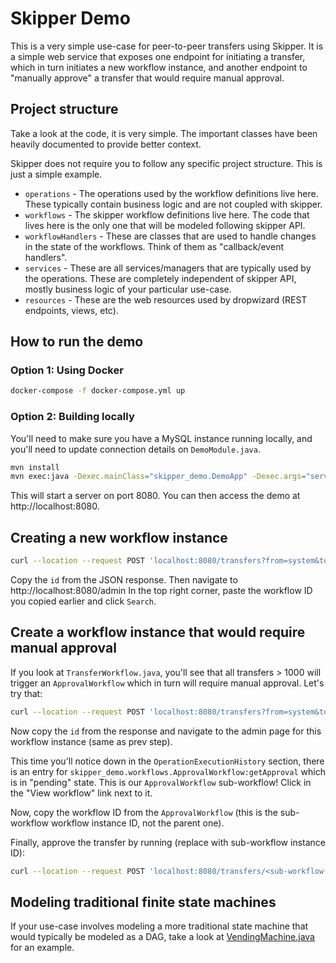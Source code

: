# Skipper Demo

This is a very simple use-case for peer-to-peer transfers using Skipper. It is a simple web service that exposes
one endpoint for initiating a transfer, which in turn initiates a new workflow instance, and another endpoint to
"manually approve" a transfer that would require manual approval.

## Project structure

Take a look at the code, it is very simple. The important classes have been heavily documented to provide better context.

Skipper does not require you to follow any specific project structure. This is just a simple example.

* `operations` - The operations used by the workflow definitions live here. These typically contain business logic and are not coupled with skipper.
* `workflows` - The skipper workflow definitions live here. The code that lives here is the only one that will be modeled following skipper API.
* `workflowHandlers` - These are classes that are used to handle changes in the state of the workflows. Think of them as "callback/event handlers".
* `services` - These are all services/managers that are typically used by the operations. These are completely independent of skipper API, mostly business logic of your particular use-case.
* `resources` - These are the web resources used by dropwizard (REST endpoints, views, etc).

## How to run the demo

### Option 1: Using Docker

```bash
docker-compose -f docker-compose.yml up
```

### Option 2: Building locally

You'll need to make sure you have a MySQL instance running locally, and you'll need to update connection details on `DemoModule.java`.

```bash
mvn install
mvn exec:java -Dexec.mainClass="skipper_demo.DemoApp" -Dexec.args="server"
```

This will start a server on port 8080. You can then access the demo at http://localhost:8080.

## Creating a new workflow instance

```bash
curl --location --request POST 'localhost:8080/transfers?from=system&to=paola&amount=1'
```

Copy the `id` from the JSON response. Then navigate to http://localhost:8080/admin
In the top right corner, paste the workflow ID you copied earlier and click `Search`.

## Create a workflow instance that would require manual approval

If you look at `TransferWorkflow.java`, you'll see that all transfers > 1000 will trigger an `ApprovalWorkflow` which
in turn will require manual approval. Let's try that:

```bash
curl --location --request POST 'localhost:8080/transfers?from=system&to=paola&amount=1000'
```

Now copy the `id` from the response and navigate to the admin page for this workflow instance (same as prev step).

This time you'll notice down in the `OperationExecutionHistory` section, there is an entry for `skipper_demo.workflows.ApprovalWorkflow:getApproval` which
is in "pending" state. This is our `ApprovalWorkflow` sub-workflow! Click in the "View workflow" link next to it.

Now, copy the workflow ID from the `ApprovalWorkflow` (this is the sub-workflow workflow instance ID, not the parent one).

Finally, approve the transfer by running (replace with sub-workflow instance ID):

```bash
curl --location --request POST 'localhost:8080/transfers/<sub-workflow-instance-ID>/set-approval?isApproved=true'
```

## Modeling traditional finite state machines

If your use-case involves modeling a more traditional state machine that would typically be modeled as a DAG, take a look at
[VendingMachine.java](src/main/java/skipper_demo/workflows/VendingMachine.java) for an example.